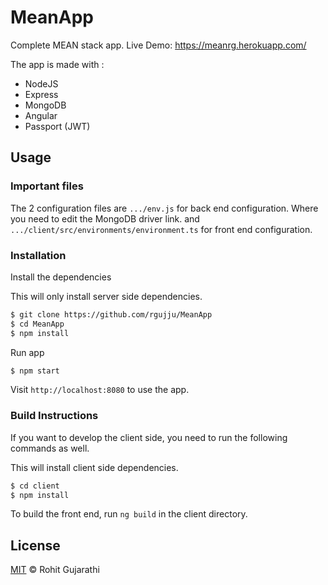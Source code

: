 # MeanApp
Complete MEAN stack app. Live Demo: https://meanrg.herokuapp.com/

The app is made with :
* NodeJS
* Express
* MongoDB
* Angular
* Passport (JWT)


## Usage

### Important files
The 2 configuration files are ```.../env.js``` for back end configuration. Where you need to edit the MongoDB driver link.
and ```.../client/src/environments/environment.ts``` for front end configuration.

### Installation

Install the dependencies

This will only install server side dependencies.
```sh
$ git clone https://github.com/rgujju/MeanApp
$ cd MeanApp
$ npm install
```
Run app

```sh
$ npm start
```
Visit ```http://localhost:8080``` to use the app.


### Build Instructions

If you want to develop the client side, you need to run the following commands as well.

This will install client side dependencies.
```sh
$ cd client
$ npm install
```

To build the front end, run ```ng build``` in the client directory.

## License

[MIT](https://github.com/rgujju/MeanApp/blob/master/LICENSE) © Rohit Gujarathi